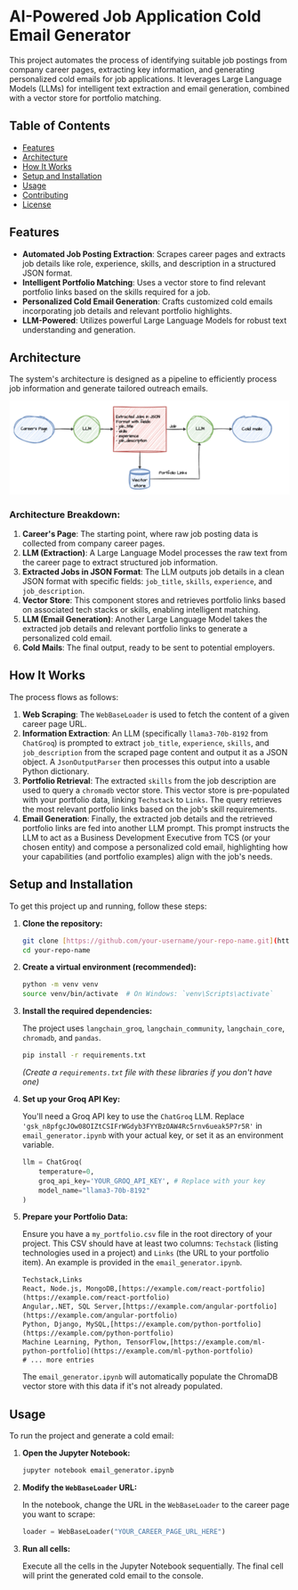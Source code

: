 # AI-Powered Job Application Cold Email Generator

This project automates the process of identifying suitable job postings from company career pages, extracting key information, and generating personalized cold emails for job applications. It leverages Large Language Models (LLMs) for intelligent text extraction and email generation, combined with a vector store for portfolio matching.

## Table of Contents

- [Features](#features)
- [Architecture](#architecture)
- [How It Works](#how-it-works)
- [Setup and Installation](#setup-and-installation)
- [Usage](#usage)
- [Contributing](#contributing)
- [License](#license)

## Features

* **Automated Job Posting Extraction**: Scrapes career pages and extracts job details like role, experience, skills, and description in a structured JSON format.
* **Intelligent Portfolio Matching**: Uses a vector store to find relevant portfolio links based on the skills required for a job.
* **Personalized Cold Email Generation**: Crafts customized cold emails incorporating job details and relevant portfolio highlights.
* **LLM-Powered**: Utilizes powerful Large Language Models for robust text understanding and generation.

## Architecture

The system's architecture is designed as a pipeline to efficiently process job information and generate tailored outreach emails.

![Architecture Diagram](architecture.png)

### Architecture Breakdown:

1.  **Career's Page**: The starting point, where raw job posting data is collected from company career pages.
2.  **LLM (Extraction)**: A Large Language Model processes the raw text from the career page to extract structured job information.
3.  **Extracted Jobs in JSON Format**: The LLM outputs job details in a clean JSON format with specific fields: `job_title`, `skills`, `experience`, and `job_description`.
4.  **Vector Store**: This component stores and retrieves portfolio links based on associated tech stacks or skills, enabling intelligent matching.
5.  **LLM (Email Generation)**: Another Large Language Model takes the extracted job details and relevant portfolio links to generate a personalized cold email.
6.  **Cold Mails**: The final output, ready to be sent to potential employers.

## How It Works

The process flows as follows:

1.  **Web Scraping**: The `WebBaseLoader` is used to fetch the content of a given career page URL.
2.  **Information Extraction**: An LLM (specifically `llama3-70b-8192` from `ChatGroq`) is prompted to extract `job_title`, `experience`, `skills`, and `job_description` from the scraped page content and output it as a JSON object. A `JsonOutputParser` then processes this output into a usable Python dictionary.
3.  **Portfolio Retrieval**: The extracted `skills` from the job description are used to query a `chromadb` vector store. This vector store is pre-populated with your portfolio data, linking `Techstack` to `Links`. The query retrieves the most relevant portfolio links based on the job's skill requirements.
4.  **Email Generation**: Finally, the extracted job details and the retrieved portfolio links are fed into another LLM prompt. This prompt instructs the LLM to act as a Business Development Executive from TCS (or your chosen entity) and compose a personalized cold email, highlighting how your capabilities (and portfolio examples) align with the job's needs.

## Setup and Installation

To get this project up and running, follow these steps:

1.  **Clone the repository:**

    ```bash
    git clone [https://github.com/your-username/your-repo-name.git](https://github.com/your-username/your-repo-name.git)
    cd your-repo-name
    ```

2.  **Create a virtual environment (recommended):**

    ```bash
    python -m venv venv
    source venv/bin/activate  # On Windows: `venv\Scripts\activate`
    ```

3.  **Install the required dependencies:**

    The project uses `langchain_groq`, `langchain_community`, `langchain_core`, `chromadb`, and `pandas`.

    ```bash
    pip install -r requirements.txt
    ```

    *(Create a `requirements.txt` file with these libraries if you don't have one)*

4.  **Set up your Groq API Key:**

    You'll need a Groq API key to use the `ChatGroq` LLM. Replace `'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'` in `email_generator.ipynb` with your actual key, or set it as an environment variable.

    ```python
    llm = ChatGroq(
        temperature=0,
        groq_api_key='YOUR_GROQ_API_KEY', # Replace with your key
        model_name="llama3-70b-8192"
    )
    ```

5.  **Prepare your Portfolio Data:**

    Ensure you have a `my_portfolio.csv` file in the root directory of your project. This CSV should have at least two columns: `Techstack` (listing technologies used in a project) and `Links` (the URL to your portfolio item). An example is provided in the `email_generator.ipynb`.

    ```csv
    Techstack,Links
    React, Node.js, MongoDB,[https://example.com/react-portfolio](https://example.com/react-portfolio)
    Angular,.NET, SQL Server,[https://example.com/angular-portfolio](https://example.com/angular-portfolio)
    Python, Django, MySQL,[https://example.com/python-portfolio](https://example.com/python-portfolio)
    Machine Learning, Python, TensorFlow,[https://example.com/ml-python-portfolio](https://example.com/ml-python-portfolio)
    # ... more entries
    ```

    The `email_generator.ipynb` will automatically populate the ChromaDB vector store with this data if it's not already populated.

## Usage

To run the project and generate a cold email:

1.  **Open the Jupyter Notebook:**

    ```bash
    jupyter notebook email_generator.ipynb
    ```

2.  **Modify the `WebBaseLoader` URL:**

    In the notebook, change the URL in the `WebBaseLoader` to the career page you want to scrape:

    ```python
    loader = WebBaseLoader("YOUR_CAREER_PAGE_URL_HERE")
    ```

3.  **Run all cells:**

    Execute all the cells in the Jupyter Notebook sequentially. The final cell will print the generated cold email to the console.
